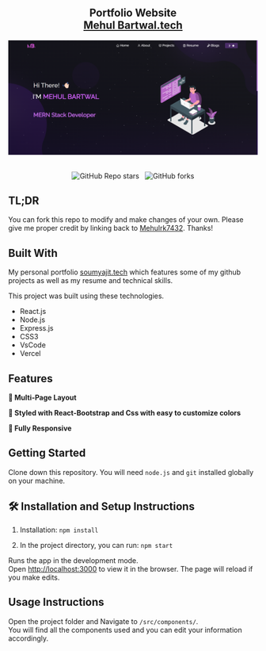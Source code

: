 <h2 align="center">
  Portfolio Website<br/>
  <a href="https://portfolio-react-js-lilac.vercel.app/" target="_blank">Mehul Bartwal.tech</a>
</h2>
<div align="center">
  <img alt="Demo" src="./Images/readme-img.png" />
</div>

<br/>

<center>

![GitHub Repo stars](https://img.shields.io/github/stars/soumyajit4419/Portfolio?color=red&logo=github&style=for-the-badge) &nbsp;
![GitHub forks](https://img.shields.io/github/forks/soumyajit4419/Portfolio?color=red&logo=github&style=for-the-badge)

</center>

## TL;DR

You can fork this repo to modify and make changes of your own. Please give me proper credit by linking back to [Mehulrk7432](https://github.com/Mehulrk7432/Portfolio_React-Js). Thanks!

## Built With

My personal portfolio <a href="https://portfolio-react-js-lilac.vercel.app/" target="_blank">soumyajit.tech</a> which features some of my github projects as well as my resume and technical skills.<br/>

This project was built using these technologies.

- React.js
- Node.js
- Express.js
- CSS3
- VsCode
- Vercel

## Features

**📖 Multi-Page Layout**

**🎨 Styled with React-Bootstrap and Css with easy to customize colors**

**📱 Fully Responsive**

## Getting Started

Clone down this repository. You will need `node.js` and `git` installed globally on your machine.

## 🛠 Installation and Setup Instructions

1. Installation: `npm install`

2. In the project directory, you can run: `npm start`

Runs the app in the development mode.\
Open [http://localhost:3000](http://localhost:3000) to view it in the browser.
The page will reload if you make edits.

## Usage Instructions

Open the project folder and Navigate to `/src/components/`. <br/>
You will find all the components used and you can edit your information accordingly.

